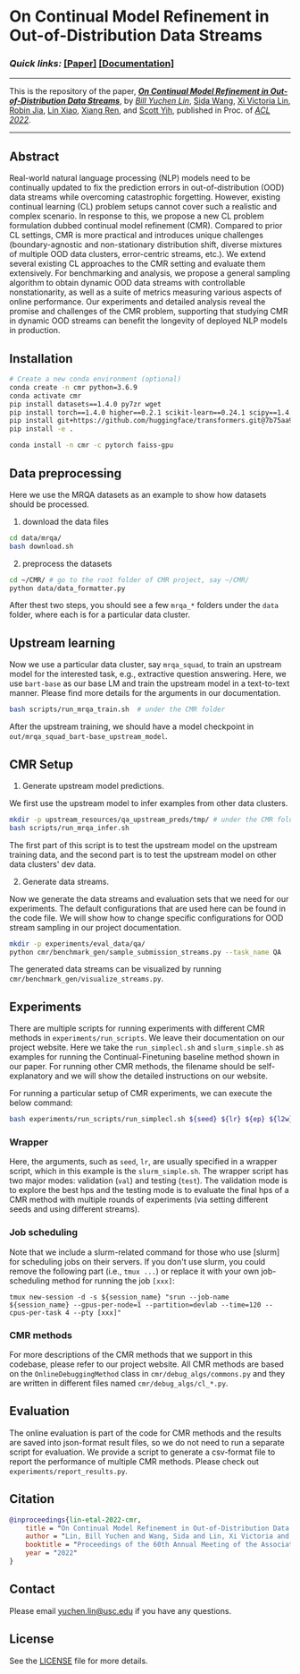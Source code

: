 # On Continual Model Refinement in Out-of-Distribution Data Streams


### **_Quick links:_**  [**[Paper]**](https://yuchenlin.xyz/files/cmr.pdf)   [**[Documentation]**](https://cmr-nlp.github.io/)

---
This is the repository of the paper, [_**On Continual Model Refinement in Out-of-Distribution Data Streams**_](https://yuchenlin.xyz/files/cmr.pdf), by [_Bill Yuchen Lin_](https://yuchenlin.xyz/), [Sida Wang](http://www.sidaw.xyz/), [Xi Victoria Lin](http://victorialin.net/), [Robin Jia](https://robinjia.github.io/), [Lin Xiao](https://linxiaolx.github.io/), [Xiang Ren](http://www-bcf.usc.edu/~xiangren/), and [Scott Yih](https://scottyih.org/), published in Proc. of [*ACL 2022*](https://www.2022.aclweb.org/). 

---

## Abstract 
Real-world natural language processing (NLP) models need to be continually updated to fix the prediction errors in out-of-distribution (OOD) data streams while overcoming catastrophic forgetting. However, existing continual learning (CL) problem setups cannot cover such a realistic and complex scenario. In response to this, we propose a new CL problem formulation dubbed continual model refinement (CMR). Compared to prior CL settings, CMR is more practical and introduces unique challenges (boundary-agnostic and non-stationary distribution shift, diverse mixtures of multiple OOD data clusters, error-centric streams, etc.). We extend several existing CL approaches to the CMR setting and evaluate them extensively. For benchmarking and analysis, we propose a general sampling algorithm to obtain dynamic OOD data streams with controllable nonstationarity, as well as a suite of metrics measuring various aspects of online performance. Our experiments and detailed analysis reveal the promise and challenges of the CMR problem, supporting that studying CMR in dynamic OOD streams can benefit the longevity of deployed NLP models in production.

## Installation

```bash
# Create a new conda environment (optional)
conda create -n cmr python=3.6.9
conda activate cmr
pip install datasets==1.4.0 py7zr wget
pip install torch==1.4.0 higher==0.2.1 scikit-learn==0.24.1 scipy==1.4.1 
pip install git+https://github.com/huggingface/transformers.git@7b75aa9fa55bee577e2c7403301ed31103125a35
pip install -e .

conda install -n cmr -c pytorch faiss-gpu
```

## Data preprocessing

Here we use the MRQA datasets as an example to show how datasets should be processed.

1. download the data files 
```bash
cd data/mrqa/
bash download.sh
```

2. preprocess the datasets
```bash
cd ~/CMR/ # go to the root folder of CMR project, say ~/CMR/
python data/data_formatter.py
```

After thest two steps, you should see a few `mrqa_*` folders under the `data` folder, where each is for a particular data cluster.

## Upstream learning

Now we use a particular data cluster, say `mrqa_squad`, to train an upstream model for the interested task, e.g., extractive question answering. 
Here, we use `bart-base` as our base LM and train the upstream model in a text-to-text manner. Please find more details for the arguments in our documentation.

```bash 
bash scripts/run_mrqa_train.sh  # under the CMR folder
```

After the upstream training, we should have a model checkpoint in `out/mrqa_squad_bart-base_upstream_model`.

## CMR Setup

1. Generate upstream model predictions.

We first use the upstream model to infer examples from other data clusters.

```bash
mkdir -p upstream_resources/qa_upstream_preds/tmp/ # under the CMR folder
bash scripts/run_mrqa_infer.sh
```

The first part of this script is to test the upstream model on the upstream training data, and the second part is to test the upstream model on other data clusters' dev data. 

2. Generate data streams.

Now we generate the data streams and evaluation sets that we need for our experiments. The default configurations that are used here can be found in the code file. 
We will show how to change specific configurations for OOD stream sampling in our project documentation.
```bash
mkdir -p experiments/eval_data/qa/
python cmr/benchmark_gen/sample_submission_streams.py --task_name QA
```

The generated data streams can be visualized by running `cmr/benchmark_gen/visualize_streams.py`.

## Experiments 

There are multiple scripts for running experiments with different CMR methods in `experiments/run_scripts`. 
We leave their documentation on our project website.
Here we take the `run_simplecl.sh` and `slurm_simple.sh` as examples for running the Continual-Finetuning baseline method shown in our paper. For running other CMR methods, the filename should be self-explanatory and we will show the detailed instructions on our website.

For running a particular setup of CMR experiments, 
we can execute the below command:
```bash
bash experiments/run_scripts/run_simplecl.sh ${seed} ${lr} ${ep} ${l2w} ${ns_config} ${task} val/test ${stream_id}
```

### Wrapper

Here, the arguments, such as `seed`, `lr`, are usually specified in a wrapper script, which in this example is the `slurm_simple.sh`.
The wrapper script has two major modes: validation (`val`) and testing (`test`). 
The validation mode is to explore the best hps and the testing mode is to evaluate the final hps of a CMR method with multiple rounds of experiments (via setting different seeds and using different streams).

### Job scheduling 
Note that we include a slurm-related command for those who use [slurm] for scheduling jobs on their servers. If you don't use slurm, you could remove the following part (i.e., `tmux ...`) or replace it with your own job-scheduling method for running the job `[xxx]`:

`tmux new-session -d -s ${session_name} "srun --job-name ${session_name} --gpus-per-node=1 --partition=devlab --time=120 --cpus-per-task 4 --pty [xxx]"`

### CMR methods 

For more descriptions of the CMR methods that we support in this codebase, please refer to our project website. 
All CMR methods are based on the `OnlineDebuggingMethod` class in `cmr/debug_algs/commons.py` and they are written in different files named `cmr/debug_algs/cl_*.py`.


## Evaluation 

The online evaluation is part of the code for CMR methods and the results are saved into json-format result files, so we do not need to run a separate script for evaluation.
We provide a script to generate a csv-format file to report the performance of multiple CMR methods. Please check out `experiments/report_results.py`.


## Citation 

```bibtex
@inproceedings{lin-etal-2022-cmr,
    title = "On Continual Model Refinement in Out-of-Distribution Data Streams",
    author = "Lin, Bill Yuchen and Wang, Sida and Lin, Xi Victoria and Jia, Robin and Xiao, Lin and Ren, Xiang and Yih, Wen-tau",
    booktitle = "Proceedings of the 60th Annual Meeting of the Association for Computational Linguistics (ACL 2022)",
    year = "2022"
}
```
 

## Contact 

Please email yuchen.lin@usc.edu if you have any questions. 

## License

See the [LICENSE](LICENSE.md) file for more details.
